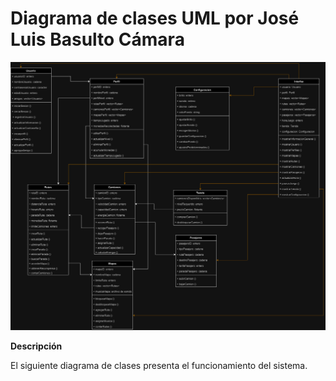 # Diagrama de clases UML por José Luis Basulto Cámara

![Diagrama UML](/images/DiagramaFIS_Basulto.drawio.png)

**Descripción**

El siguiente diagrama de clases presenta el funcionamiento del sistema.